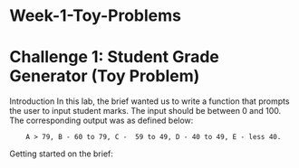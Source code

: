 # Week-1-Toy-Problems
# Challenge 1: Student Grade Generator (Toy Problem)
Introduction
In this lab, the brief wanted us to write a function that prompts the user to input student marks. The input should be between 0 and 100. The corresponding output was as defined below:

        A > 79, B - 60 to 79, C -  59 to 49, D - 40 to 49, E - less 40.

Getting started on the brief: 